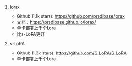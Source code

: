 1. lorax
   - Github (1.1k stars): https://github.com/predibase/lorax
   - 文档：https://predibase.github.io/lorax/
   - 单卡部署上千个Lora
   - 比s-LoRA更好

2. s-LoRA
   - Github (1.3k stars): https://github.com/S-LoRA/S-LoRA
   - 单卡部署上千个Lora